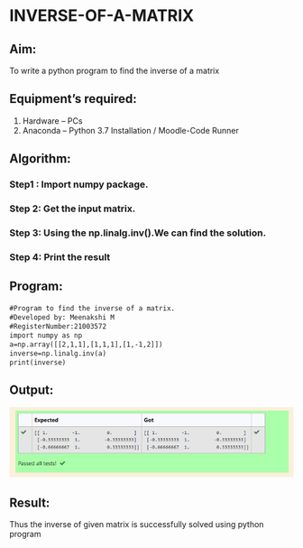 # INVERSE-OF-A-MATRIX
## Aim:
To write a python program to find the inverse of a matrix
## Equipment’s required:
1. 	Hardware – PCs
2. 	Anaconda – Python 3.7 Installation / Moodle-Code Runner
## Algorithm:
### Step1 : Import numpy package.
### Step 2: Get the input matrix.
### Step 3: Using the np.linalg.inv().We can find the solution.
### Step 4: Print the result

## Program:
```
#Program to find the inverse of a matrix.
#Developed by: Meenakshi M
#RegisterNumber:21003572
import numpy as np 
a=np.array([[2,1,1],[1,1,1],[1,-1,2]])
inverse=np.linalg.inv(a)
print(inverse)
```
## Output:
![output](./inverse.png)
## Result:
Thus the inverse of given matrix is successfully solved using python program

